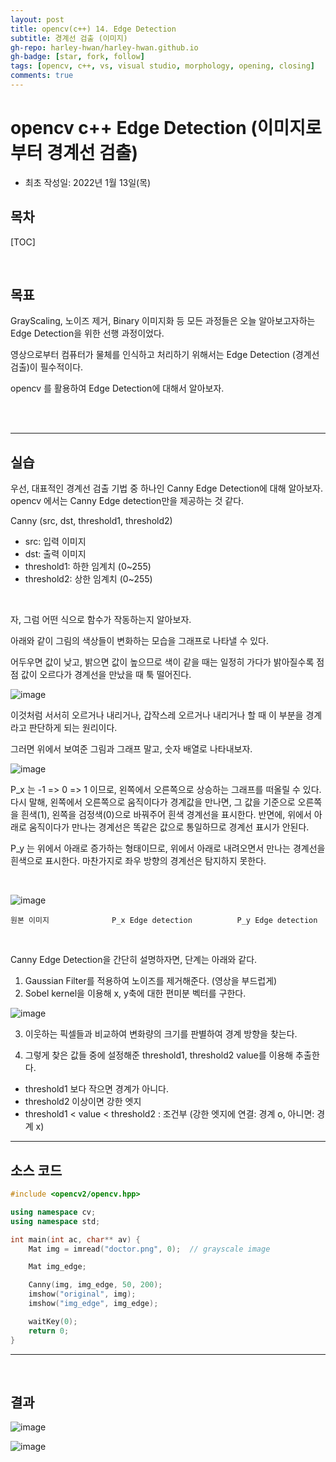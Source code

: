 ```yaml
---
layout: post
title: opencv(c++) 14. Edge Detection
subtitle: 경계선 검출 (이미지)
gh-repo: harley-hwan/harley-hwan.github.io
gh-badge: [star, fork, follow]
tags: [opencv, c++, vs, visual studio, morphology, opening, closing]
comments: true
---
```


# opencv c++ Edge Detection (이미지로부터 경계선 검출)

- 최초 작성일: 2022년 1월 13일(목)

## 목차

[TOC]

<br/>

## 목표

GrayScaling, 노이즈 제거, Binary 이미지화 등 모든 과정들은 오늘 알아보고자하는 Edge Detection을 위한 선행 과정이었다.

영상으로부터 컴퓨터가 물체를 인식하고 처리하기 위해서는 Edge Detection (경계선 검출)이 필수적이다.

opencv 를 활용하여 Edge Detection에 대해서 알아보자.

<br/>



<br/>

---

## 실습

우선, 대표적인 경계선 검출 기법 중 하나인 Canny Edge Detection에 대해 알아보자.
opencv 에서는 Canny Edge detection만을 제공하는 것 같다.

Canny (src, dst, threshold1, threshold2)
- src: 입력 이미지
- dst: 출력 이미지
- threshold1: 하한 임계치 (0~255)
- threshold2: 상한 임계치 (0~255)

<br/>

자, 그럼 어떤 식으로 함수가 작동하는지 알아보자.

아래와 같이 그림의 색상들이 변화하는 모습을 그래프로 나타낼 수 있다. 

어두우면 값이 낮고, 밝으면 값이 높으므로 색이 같을 때는 일정히 가다가 밝아질수록 점점 값이 오르다가 경계선을 만났을 때 툭 떨어진다.

![image](https://user-images.githubusercontent.com/68185569/149294840-885d247c-d127-4d76-9d7f-6df38996f694.png)

이것처럼 서서히 오르거나 내리거나, 갑작스레 오르거나 내리거나 할 때 이 부분을 경계라고 판단하게 되는 원리이다.

그러면 위에서 보여준 그림과 그래프 말고, 숫자 배열로 나타내보자.

![image](https://user-images.githubusercontent.com/68185569/149295283-838138a8-d672-49aa-85bc-209cd19850bf.png)

P_x 는 -1 => 0 => 1 이므로, 왼쪽에서 오른쪽으로 상승하는 그래프를 떠올릴 수 있다. 다시 말해, 왼쪽에서 오른쪽으로 움직이다가 경계값을 만나면, 그 값을 기준으로 오른쪽을 흰색(1), 왼쪽을 검정색(0)으로 바꿔주어 흰색 경계선을 표시한다. 반면에, 위에서 아래로 움직이다가 만나는 경계선은 똑같은 값으로 통일하므로 경계선 표시가 안된다.

P_y 는 위에서 아래로 증가하는 형태이므로, 위에서 아래로 내려오면서 만나는 경계선을 흰색으로 표시한다. 마찬가지로 좌우 방향의 경계선은 탐지하지 못한다.

<br/>

![image](https://user-images.githubusercontent.com/68185569/149297503-383e0824-b247-4d84-932b-418b512a55bb.png)
```
원본 이미지				P_x Edge detection			P_y Edge detection
```	

<br/>

Canny Edge Detection을 간단히 설명하자면, 단계는 아래와 같다.

1. Gaussian Filter를 적용하여 노이즈를 제거해준다. (영상을 부드럽게)
2. Sobel kernel을 이용해 x, y축에 대한 편미분 벡터를 구한다.

![image](https://user-images.githubusercontent.com/68185569/149298682-46310ee6-e480-4c97-b174-e69a93d7a1db.png)

3. 이웃하는 픽셀들과 비교하여 변화량의 크기를 판별하여 경계 방향을 찾는다.

4. 그렇게 찾은 값들 중에 설정해준 threshold1, threshold2 value를 이용해 추출한다.
 - threshold1 보다 작으면 경계가 아니다.
 - threshold2 이상이면 강한 엣지
 - threshold1 < value < threshold2 : 조건부 (강한 엣지에 연결: 경계 o, 아니면: 경계 x)

---

## 소스 코드

```c++
#include <opencv2/opencv.hpp>

using namespace cv;
using namespace std;

int main(int ac, char** av) {
	Mat img = imread("doctor.png", 0);	// grayscale image

	Mat img_edge;

	Canny(img, img_edge, 50, 200);
	imshow("original", img);
	imshow("img_edge", img_edge);

	waitKey(0);
	return 0;
}
```

---

<br/>

## 결과

![image](https://user-images.githubusercontent.com/68185569/149299250-8c3ec93f-651f-49c0-93ee-df0fcc1c1eeb.png)

![image](https://user-images.githubusercontent.com/68185569/149299323-785bfcc4-33e2-4e65-87cf-3b7ee8c6accc.png)

